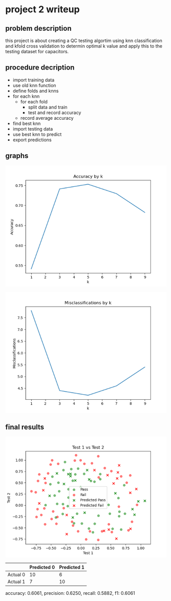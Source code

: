 # project 2 writeup

## problem description

this project is about creating a QC testing algortim using knn classification and kfold cross validation to determin optimal k value and apply this to the testing dataset for capacitors.

## procedure decription

- import training data
- use old knn function
- define folds and knns
- for each knn
  - for each fold
    - split data and train
    - test and record accuracy
  - record average accuracy
- find best knn
- import testing data
- use best knn to predict
- export predictions

## graphs

![accuracy vs k](accuracy_by_k.png)

![misclassification vs k](misclassifications_by_k.png)

## final results

![test results](test_results.png)

|          | Predicted 0 | Predicted 1 |
| -------- | ----------- | ----------- |
| Actual 0 | 10          | 6           |
| Actual 1 | 7           | 10          |

accuracy: 0.6061, precision: 0.6250, recall: 0.5882, f1: 0.6061
